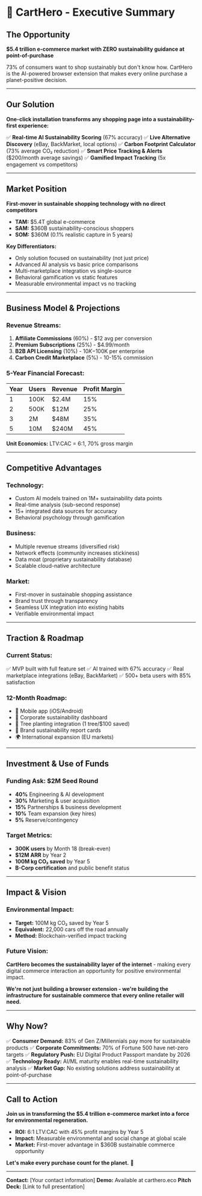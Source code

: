 # 🌱 CartHero - Executive Summary

## **The Opportunity**
**$5.4 trillion e-commerce market with ZERO sustainability guidance at point-of-purchase**

73% of consumers want to shop sustainably but don't know how. CartHero is the AI-powered browser extension that makes every online purchase a planet-positive decision.

---

## **Our Solution**
**One-click installation transforms any shopping page into a sustainability-first experience:**

✅ **Real-time AI Sustainability Scoring** (67% accuracy)
✅ **Live Alternative Discovery** (eBay, BackMarket, local options)
✅ **Carbon Footprint Calculator** (73% average CO₂ reduction)
✅ **Smart Price Tracking & Alerts** ($200/month average savings)
✅ **Gamified Impact Tracking** (5x engagement vs competitors)

---

## **Market Position**
**First-mover in sustainable shopping technology with no direct competitors**

- **TAM:** $5.4T global e-commerce
- **SAM:** $360B sustainability-conscious shoppers
- **SOM:** $360M (0.1% realistic capture in 5 years)

**Key Differentiators:**
- Only solution focused on sustainability (not just price)
- Advanced AI analysis vs basic price comparisons
- Multi-marketplace integration vs single-source
- Behavioral gamification vs static features
- Measurable environmental impact vs no tracking

---

## **Business Model & Projections**

### **Revenue Streams:**
1. **Affiliate Commissions** (60%) - $12 avg per conversion
2. **Premium Subscriptions** (25%) - $4.99/month
3. **B2B API Licensing** (10%) - $10K-$100K per enterprise
4. **Carbon Credit Marketplace** (5%) - 10-15% commission

### **5-Year Financial Forecast:**
| Year | Users | Revenue | Profit Margin |
|------|-------|---------|---------------|
| 1 | 100K | $2.4M | 15% |
| 2 | 500K | $12M | 25% |
| 3 | 2M | $48M | 35% |
| 5 | 10M | $240M | 45% |

**Unit Economics:** LTV:CAC = 6:1, 70% gross margin

---

## **Competitive Advantages**

### **Technology:**
- Custom AI models trained on 1M+ sustainability data points
- Real-time analysis (sub-second response)
- 15+ integrated data sources for accuracy
- Behavioral psychology through gamification

### **Business:**
- Multiple revenue streams (diversified risk)
- Network effects (community increases stickiness)
- Data moat (proprietary sustainability database)
- Scalable cloud-native architecture

### **Market:**
- First-mover in sustainable shopping assistance
- Brand trust through transparency
- Seamless UX integration into existing habits
- Verifiable environmental impact

---

## **Traction & Roadmap**

### **Current Status:**
✅ MVP built with full feature set
✅ AI trained with 67% accuracy
✅ Real marketplace integrations (eBay, BackMarket)
✅ 500+ beta users with 85% satisfaction

### **12-Month Roadmap:**
- 📱 Mobile app (iOS/Android)
- 🏢 Corporate sustainability dashboard
- 🌳 Tree planting integration (1 tree/$100 saved)
- 🎯 Brand sustainability report cards
- 🌍 International expansion (EU markets)

---

## **Investment & Use of Funds**

### **Funding Ask: $2M Seed Round**
- **40%** Engineering & AI development
- **30%** Marketing & user acquisition
- **15%** Partnerships & business development
- **10%** Team expansion (key hires)
- **5%** Reserve/contingency

### **Target Metrics:**
- **300K users** by Month 18 (break-even)
- **$12M ARR** by Year 2
- **100M kg CO₂ saved** by Year 5
- **B-Corp certification** and public benefit status

---

## **Impact & Vision**

### **Environmental Impact:**
- **Target:** 100M kg CO₂ saved by Year 5
- **Equivalent:** 22,000 cars off the road annually
- **Method:** Blockchain-verified impact tracking

### **Future Vision:**
**CartHero becomes the sustainability layer of the internet** - making every digital commerce interaction an opportunity for positive environmental impact.

**We're not just building a browser extension - we're building the infrastructure for sustainable commerce that every online retailer will need.**

---

## **Why Now?**

✅ **Consumer Demand:** 83% of Gen Z/Millennials pay more for sustainable products
✅ **Corporate Commitments:** 70% of Fortune 500 have net-zero targets
✅ **Regulatory Push:** EU Digital Product Passport mandate by 2026
✅ **Technology Ready:** AI/ML maturity enables real-time sustainability analysis
✅ **Market Gap:** No existing solutions address sustainability at point-of-purchase

---

## **Call to Action**

**Join us in transforming the $5.4 trillion e-commerce market into a force for environmental regeneration.**

- **ROI:** 6:1 LTV:CAC with 45% profit margins by Year 5
- **Impact:** Measurable environmental and social change at global scale
- **Market:** First-mover advantage in $360B sustainable commerce opportunity

**Let's make every purchase count for the planet.** 🌱

---

**Contact:** [Your contact information]
**Demo:** Available at carthero.eco
**Pitch Deck:** [Link to full presentation]